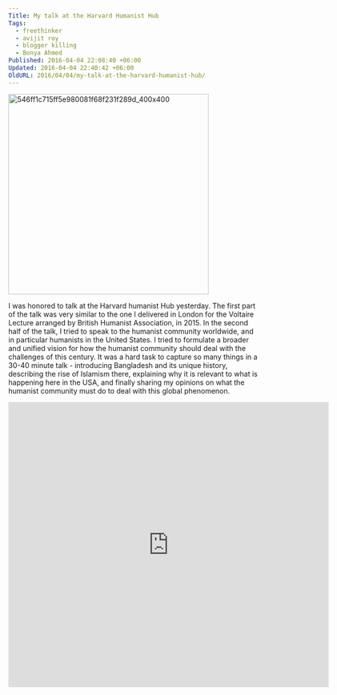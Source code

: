 ```yaml
---
Title: My talk at the Harvard Humanist Hub
Tags:
  - freethinker
  - avijit roy
  - blogger killing
  - Bonya Ahmed
Published: 2016-04-04 22:08:40 +06:00
Updated: 2016-04-04 22:40:42 +06:00
OldURL: 2016/04/04/my-talk-at-the-harvard-humanist-hub/
---
```


<a href="https://enblog.muktomona.com/2016/04/04/my-talk-at-the-harvard-humanist-hub/546ff1c715ff5e980081f68f231f289d_400x400/" rel="attachment wp-att-4644"><img src="https://enblog.muktomona.com/wp-content/uploads/2016/04/546ff1c715ff5e980081f68f231f289d_400x400.png" alt="546ff1c715ff5e980081f68f231f289d_400x400" width="400" height="400" class="aligncenter size-full wp-image-4644" /></a>


I was honored to talk at the Harvard humanist Hub yesterday. The first part of the talk was very similar to the one I delivered in London for the Voltaire Lecture arranged by  British Humanist Association, in 2015. In the second half of the talk, I tried to speak to the humanist community worldwide, and in particular humanists in the United States. I tried to formulate a broader and unified vision for how the humanist community should deal with the challenges of this century. It was a hard task to capture so many things in a 30-40 minute talk - introducing Bangladesh and its unique history, describing the rise of Islamism there, explaining why it is relevant to what is happening here in the USA, and finally sharing my opinions on what the humanist community must do to deal with this global phenomenon.

<iframe width="640" height="569" src="https://katch.me/embed/v/5815848e-e87a-34dd-8788-edf901e7bdf6?sync=1" frameborder="0" scrolling="no" allowfullscreen></iframe>
